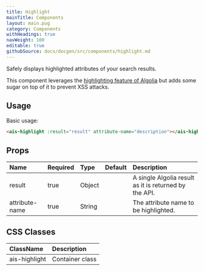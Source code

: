 ```yaml
---
title: Highlight
mainTitle: Components
layout: main.pug
category: Components
withHeadings: true
navWeight: 100
editable: true
githubSource: docs/docgen/src/components/highlight.md
---
```

Safely displays highlighted attributes of your search results.

This component leverages the [highlighting feature of Algolia](https://www.algolia.com/doc/faq/searching/what-is-the-highlighting/#faq-section)
but adds some sugar on top of it to prevent XSS attacks.

## Usage

Basic usage:

```html
<ais-highlight :result="result" attribute-name="description"></ais-highlight>
```

## Props

| Name           | Required | Type   | Default | Description                                             |
|:---------------|:---------|:-------|:--------|:--------------------------------------------------------|
| result         | true     | Object |         | A single Algolia result as it is returned by the API.   |
| attribute-name | true     | String |         | The attribute name to be highlighted.                 | |

## CSS Classes

| ClassName     | Description     |
|:--------------|:----------------|
| ais-highlight | Container class |
